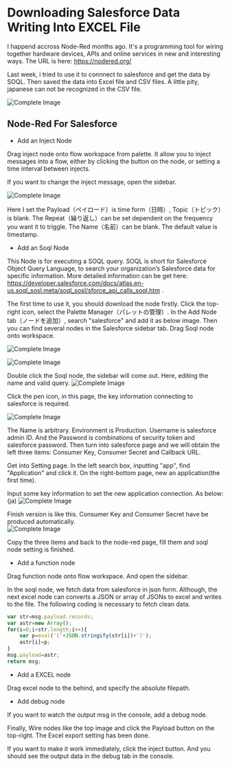 # Downloading Salesforce Data Writing Into EXCEL File 

I happend accross Node-Red months ago. It's a programming tool for wiring together hardware devices, APIs and online services in new and interesting ways. 
The URL is here: https://nodered.org/

Last week, i tried to use it to connnect to salesforce and get the data by SOQL. Then saved the data into Excel file and CSV files. A little pity, japanese can not be recognized in the CSV file.

![Complete Image](/img/b6NDwE.png)

## Node-Red For Salesforce

* Add an Inject Node

Drag inject node onto flow workspace from palette. It allow you to inject messages into a flow, either by clicking the button on the node, or setting a time interval between injects.

If you want to change the inject message, open the sidebar. 

![Complete Image](/img/KXlvz4.png)

Here I set the Payload（ペイロード）is time form（日時）, Topic（トピック）is blank. The Repeat（繰り返し）can be set dependent on the frequency you want it to triggle. The Name（名前）can be blank. The default value is timestamp.

* Add an Soql Node

This Node is for executing a SOQL query. SOQL is short for Salesforce Object Query Language, to search your organization’s Salesforce data for specific information. More detailed information can be get here: https://developer.salesforce.com/docs/atlas.en-us.soql_sosl.meta/soql_sosl/sforce_api_calls_soql.htm .

The first time to use it, you should download the node firstly. Click the top-right icon, select the Palette Manager（パレットの管理）. In the Add Node tab（ノードを追加）, search "salesforce" and add it as below image. Then you can find several nodes in the Salesforce sidebar tab. Drag Soql node onto workspace. 

![Complete Image](/img/njL2qR.png)

![Complete Image](/img/j6swxV.png)

Double click the Soql node, the sidebar will come out. Here, editing the name and valid query. 
![Complete Image](/img/LuZTpn.png)

Click the pen icon, in this page, the key information connecting to salesforce is required.

![Complete Image](/img/EdsgKk.png)

The Name is arbitrary. Environment is Production. Username is salesforce admin ID. And the Password is combinations of security token and salesforce password. Then turn into salesforce page and we will obtain the left three items: Consumer Key, Consumer Secret and Callback URL.

Get into Setting page. In the left search box, inputting "app", find "Application" and click it. On the right-bottom page, new an application(the first time). 

Input some key information to set the new application connection. As below:(ja)
![Complete Image](/img/Xq4kaW.png)

Finish version is like this. Consumer Key and Consumer Secret have be produced automatically.   
![Complete Image](/img/RiNCQT.png)

Copy the three items and back to the node-red page, fill them and soql node setting is finished.

* Add a function node

Drag function node onto flow workspace. And open the sidebar.

In the soql node, we fetch data from salesforce in json form. Although, the next excel node can converts a JSON or array of JSONs to excel and writes to the file. The following coding is necessary to fetch clean data.

```javascript
var str=msg.payload.records;
var astr=new Array();
for(i=0;i<str.length;i++){
    var p=eval('('+JSON.stringify(str[i])+')');
    astr[i]=p;
}
msg.payload=astr;
return msg;
```

* Add a EXCEL node

Drag excel node to the behind, and specify the absolute filepath.

* Add debug node

If you want to watch the output msg in the console, add a debug node. 

Finally, Wire nodes like the top image and click the Payload button on the top-right. The Excel export setting has been done.

If you want to make it work immediately, click the inject button. And you should see the output data in the debug tab in the console.



